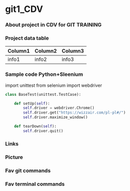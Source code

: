 # git1_CDV

### About project in CDV for GIT TRAINING

### Project data table
|Column1   |Column2   |Column3   |
|----------|----------|----------|
|info1     |info2     |info3     |

### Sample code Python+Sleenium 
import unittest
from selenium import webdriver
```Python
class BaseTest(unittest.TestCase):

    def setUp(self):
        self.driver = webdriver.Chrome()
        self.driver.get("https://wizzair.com/pl-pl#/")
        self.driver.maximize_window()

    def tearDown(self):
        self.driver.quit()
 ```       

### Links 
  

### Picture  


### Fav git commands


### Fav terminal commands 


